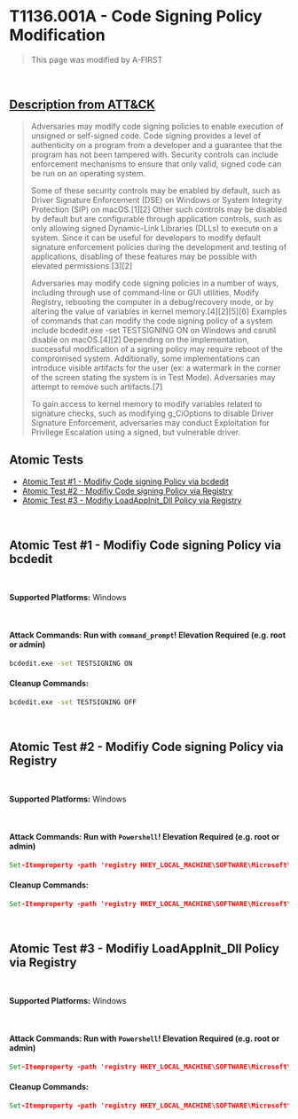# T1136.001A - Code Signing Policy Modification
<blockquote>
This page was modified by A-FIRST
</blockquote>
<br/>

## [Description from ATT&CK](https://attack.mitre.org/techniques/T1136/001)

<blockquote>
Adversaries may modify code signing policies to enable execution of unsigned or self-signed code. Code signing provides a level of authenticity on a program from a developer and a guarantee that the program has not been tampered with. Security controls can include enforcement mechanisms to ensure that only valid, signed code can be run on an operating system.

Some of these security controls may be enabled by default, such as Driver Signature Enforcement (DSE) on Windows or System Integrity Protection (SIP) on macOS.[1][2] Other such controls may be disabled by default but are configurable through application controls, such as only allowing signed Dynamic-Link Libraries (DLLs) to execute on a system. Since it can be useful for developers to modify default signature enforcement policies during the development and testing of applications, disabling of these features may be possible with elevated permissions.[3][2]

Adversaries may modify code signing policies in a number of ways, including through use of command-line or GUI utilities, Modify Registry, rebooting the computer in a debug/recovery mode, or by altering the value of variables in kernel memory.[4][2][5][6] Examples of commands that can modify the code signing policy of a system include bcdedit.exe -set TESTSIGNING ON on Windows and csrutil disable on macOS.[4][2] Depending on the implementation, successful modification of a signing policy may require reboot of the compromised system. Additionally, some implementations can introduce visible artifacts for the user (ex: a watermark in the corner of the screen stating the system is in Test Mode). Adversaries may attempt to remove such artifacts.[7]

To gain access to kernel memory to modify variables related to signature checks, such as modifying g_CiOptions to disable Driver Signature Enforcement, adversaries may conduct Exploitation for Privilege Escalation using a signed, but vulnerable driver.</blockquote>

## Atomic Tests

- [Atomic Test #1 - Modifiy Code signing Policy via bcdedit](#atomic-test-1---Modifiy-Code-signing-Policy-via-bcdedit)
- [Atomic Test #2 - Modifiy Code signing Policy via Registry](#atomic-test-2---Modifiy-Code-signing-Policy-via-registry)
- [Atomic Test #3 - Modifiy LoadAppInit_Dll Policy via Registry](#atomic-test-3---Modifiy-LoadAppInit_Dll-Policy-via-Registry)


<br/>

## Atomic Test #1 - Modifiy Code signing Policy via bcdedit


<br/>

**Supported Platforms:** Windows

<br/>

#### Attack Commands: Run with `command_prompt`!  Elevation Required (e.g. root or admin) 

```cmd
bcdedit.exe -set TESTSIGNING ON
```

#### Cleanup Commands:
```cmd
bcdedit.exe -set TESTSIGNING OFF
```



<br/>

## Atomic Test #2 - Modifiy Code signing Policy via Registry


<br/>

**Supported Platforms:** Windows

<br/>

#### Attack Commands: Run with `Powershell`!  Elevation Required (e.g. root or admin) 

```cmd
Set-Itemproperty -path 'registry HKEY_LOCAL_MACHINE\SOFTWARE\Microsoft\Windows NT\CurrentVersion\Windows' -Name 'RequireSignedAppInit_DLLs' -value 1
```

#### Cleanup Commands:
```cmd
Set-Itemproperty -path 'registry HKEY_LOCAL_MACHINE\SOFTWARE\Microsoft\Windows NT\CurrentVersion\Windows' -Name 'RequireSignedAppInit_DLLs' -value 0
```


<br/>

## Atomic Test #3 - Modifiy LoadAppInit_Dll Policy via Registry

<br/>

**Supported Platforms:** Windows

<br/>

#### Attack Commands: Run with `Powershell`!  Elevation Required (e.g. root or admin) 

```cmd
Set-Itemproperty -path 'registry HKEY_LOCAL_MACHINE\SOFTWARE\Microsoft\Windows NT\CurrentVersion\Windows' -Name 'LoadAppInit_DLLs' -value 1
```

#### Cleanup Commands:
```cmd
Set-Itemproperty -path 'registry HKEY_LOCAL_MACHINE\SOFTWARE\Microsoft\Windows NT\CurrentVersion\Windows' -Name 'LoadAppInit_DLLs' -value 0
```


<br/>


